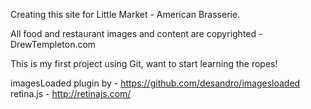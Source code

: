 Creating this site for Little Market - American Brasserie.

All food and restaurant images and content are copyrighted - DrewTempleton.com

This is my first project using Git, want to start learning the ropes!

imagesLoaded plugin by - https://github.com/desandro/imagesloaded
retina.js - http://retinajs.com/